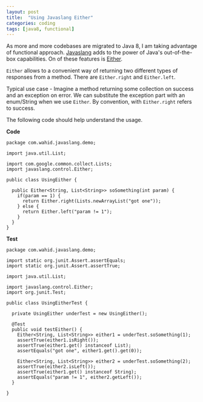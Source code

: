 ```yaml
---
layout: post
title:  "Using Javaslang Either"
categories: coding
tags: [java8, functional]
---
```


As more and more codebases are migrated to Java 8, I am taking advantage of functional approach. [Javaslang](http://www.javaslang.io/) adds to the power of Java's out-of-the-box capabilities. On of these features is [Either](http://static.javadoc.io/io.javaslang/javaslang/2.1.0-alpha/index.html?javaslang/control/Either.html).

`Either` allows to a convenient way of returning two different types of responses from a method. There are `Either.right` and `Either.left`.

Typical use case - Imagine a method returning some collection on success and an exception on error. We can substitute the exception part with an enum/String when we use `Either`. By convention, with `Either.right` refers to success.

The following code should help understand the usage.

**Code**

````
package com.wahid.javaslang.demo;

import java.util.List;

import com.google.common.collect.Lists;
import javaslang.control.Either;

public class UsingEither {

  public Either<String, List<String>> soSomething(int param) {
    if(param == 1) {
      return Either.right(Lists.newArrayList("got one"));
    } else {
      return Either.left("param != 1");
    }
  }
}

````

**Test**
````
package com.wahid.javaslang.demo;

import static org.junit.Assert.assertEquals;
import static org.junit.Assert.assertTrue;

import java.util.List;

import javaslang.control.Either;
import org.junit.Test;

public class UsingEitherTest {

  private UsingEither underTest = new UsingEither();

  @Test
  public void testEither() {
    Either<String, List<String>> either1 = underTest.soSomething(1);
    assertTrue(either1.isRight());
    assertTrue(either1.get() instanceof List);
    assertEquals("got one", either1.get().get(0));

    Either<String, List<String>> either2 = underTest.soSomething(2);
    assertTrue(either2.isLeft());
    assertTrue(either1.get() instanceof String);
    assertEquals("param != 1", either2.getLeft());
  }

}
````
